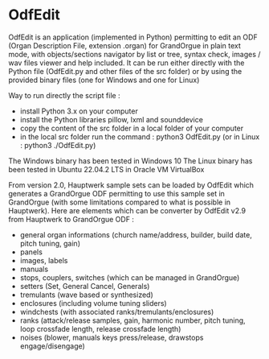 # OdfEdit
OdfEdit is an application (implemented in Python) permitting to edit an ODF (Organ Description File, extension .organ) for GrandOrgue in plain text mode, with objects/sections navigator by list or tree, syntax check, images / wav files viewer and help included.
It can be run either directly with the Python file (OdfEdit.py and other files of the src folder) or by using the provided binary files (one for Windows and one for Linux)

Way to run directly the script file :
- install Python 3.x on your computer
- install the Python libraries pillow, lxml and sounddevice
- copy the content of the src folder in a local folder of your computer
- in the local src folder run the command : python3 OdfEdit.py (or in Linux : python3 ./OdfEdit.py)

The Windows binary has been tested in Windows 10
The Linux binary has been tested in Ubuntu 22.04.2 LTS in Oracle VM VirtualBox

From version 2.0, Hauptwerk sample sets can be loaded by OdfEdit which generates a GrandOrgue ODF permitting to use this sample set in GrandOrgue (with some limitations compared to what is possible in Hauptwerk).
Here are elements which can be converter by OdfEdit v2.9 from Hauptwerk to GrandOrgue ODF :
- general organ informations (church name/address, builder, build date, pitch tuning, gain)
- panels
- images, labels
- manuals
- stops, couplers, switches (which can be managed in GrandOrgue)
- setters (Set, General Cancel, Generals)
- tremulants (wave based or synthesized)
- enclosures (including volume tuning sliders)
- windchests (with associated ranks/tremulants/enclosures)
- ranks (attack/release samples, gain, harmonic number, pitch tuning, loop crossfade length, release crossfade length)
- noises (blower, manuals keys press/release, drawstops engage/disengage)
